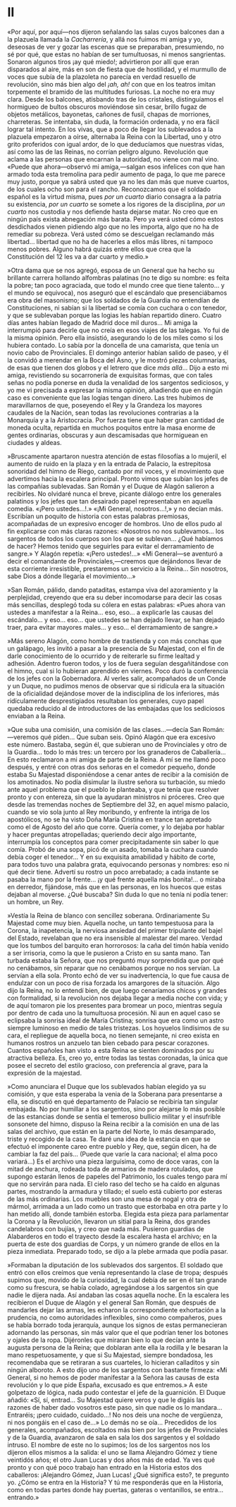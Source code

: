 # II

«Por aquí, por aquí—nos dijeron señalando las salas cuyos balcones dan a la
plazuela llamada la *Cacharrería*, y allá nos fuimos mi amiga y yo, deseosas de
ver y gozar las escenas que se preparaban, presumiendo, no sé por qué, que
estas no habían de ser tumultuosas, ni menos sangrientas. Sonaron algunos tiros
¡ay qué miedo!; advirtieron por allí que eran disparados al aire, más en son de
fiesta que de hostilidad, y el murmullo de voces que subía de la plazoleta no
parecía en verdad resuello de revolución, sino más bien algo del *¡ah, ah!* con
que en los teatros imitan torpemente el bramido de las multitudes furiosas. La
noche no era muy clara. Desde los balcones, atisbando tras de los cristales,
distinguíamos el hormigueo de bultos obscuros moviéndose sin cesar, brillo
fugaz de objetos metálicos, bayonetas, cañones de fusil, chapas de morriones,
charreteras. Se intentaba, sin duda, la formación ordenada, y no era fácil
lograr tal intento. En los vivas, que a poco de llegar los sublevados a la
plazuela empezaron a oírse, alternaba la Reina con la Libertad, uno y otro
grito proferidos con igual ardor, de lo que deducíamos que nuestras vidas, así
como las de las Reinas, no corrían peligro alguno. Revolución que aclama a las
personas que encarnan la autoridad, no viene con mal vino. «Puede que
ahora—observó mi amiga,—salgan esos infelices con que han armado toda esta
tremolina para pedir aumento de paga, lo que me parece muy justo, porque ya
sabrá usted que ya no les dan más que nueve cuartos, de los cuales ocho son
para el rancho. Reconozcamos que el soldado español es la virtud misma, pues
*por un cuarto* diario consagra a la patria su existencia, *por un cuarto* se
somete a los rigores de la disciplina, *por un cuarto* nos custodia y nos
defiende hasta dejarse matar. No creo que en ningún país exista abnegación más
barata. Pero ya verá usted cómo estos desdichados vienen pidiendo algo que no
les importa, algo que no ha de remediar su pobreza. Verá usted cómo se
descuelgan reclamando más libertad... libertad que no ha de hacerles a ellos
más libres, ni tampoco menos pobres. Alguno habrá quizás entre ellos que crea
que la Constitución del 12 les va a dar cuarto y medio.»

»Otra dama que se nos agregó, esposa de un General que ha hecho su brillante
carrera hollando alfombras palatinas (no te digo su nombre: es feíta la pobre;
tan poco agraciada, que todo el mundo cree que tiene talento... y el mundo se
equivoca), nos aseguró que el escándalo que presenciábamos era obra del
masonismo; que los soldados de la Guardia no entendían de Constituciones, ni
sabían si la libertad se comía con cuchara o con tenedor, y que se sublevaban
porque las logias les habían repartido dinero. Cuatro días antes habían llegado
de Madrid doce mil duros... Mi amiga la interrumpió para decirle que no creía
en esos viajes de las talegas. Yo fui de la misma opinión. Pero ella insistió,
asegurando lo de los miles como si los hubiera contado. Lo sabía por la
doncella de una camarista, que tenía un novio cabo de Provinciales. El domingo
anterior habían salido de paseo, y él la convidó a merendar en la Boca del
Asno, y le mostró piezas columnarias, de esas que tienen dos globos y el
letrero que dice *más allá*... Dijo a esto mi amiga, revistiendo su
socarronería de exquisitas formas, que con tales señas no podía ponerse en duda
la venalidad de los sargentos sediciosos, y yo me vi precisada a expresar la
misma opinión, añadiendo que en ningún caso es conveniente que las logias
tengan dinero. Las tres hubimos de maravillarnos de que, poseyendo el Rey y la
Grandeza los mayores caudales de la Nación, sean todas las revoluciones
contrarias a la Monarquía y a la Aristocracia. Por fuerza tiene que haber gran
cantidad de moneda oculta, repartida en muchos poquitos entre la masa enorme de
gentes ordinarias, obscuras y aun descamisadas que hormiguean en ciudades
y aldeas.

»Bruscamente apartaron nuestra atención de estas filosofías a lo mujeril, el
aumento de ruido en la plaza y en la entrada de Palacio, la estrepitosa
sonoridad del himno de Riego, cantado por mil voces, y el movimiento que
advertimos hacia la escalera principal. Pronto vimos que subían los jefes de
las compañías sublevadas. San Román y el Duque de Alagón salieron a recibirles.
No olvidaré nunca el breve, picante diálogo entre los generales palatinos y los
jefes que tan desairado papel representaban en aquella comedia. «¡Pero
ustedes...!.» «¡Mi General, nosotros...!,» y no decían más. Escribían un
poquito de historia con estas palabras premiosas, acompañadas de un expresivo
encoger de hombros. Uno de ellos pudo al fin explicarse con más claras razones:
«Nosotros no nos sublevamos... los sargentos de todos los cuerpos son los que
se sublevan... ¿Qué habíamos de hacer? Hemos tenido que seguirles para evitar
el derramamiento de sangre.» Y Alagón repetía: «¡Pero ustedes!...» «Mi
General—se aventuró a decir el comandante de Provinciales,—creemos que
dejándonos llevar de esta corriente irresistible, prestaremos un servicio a la
Reina... Sin nosotros, sabe Dios a dónde llegaría el movimiento...»

»San Román, pálido, dando pataditas, estampa viva del azoramiento y la
perplejidad, creyendo que era su deber incomodarse para decir las cosas más
sencillas, desplegó toda su cólera en estas palabras: «Pues ahora van ustedes
a manifestar a la Reina... eso, eso... a explicarle las causas del escándalo...
y eso... eso... que ustedes se han dejado llevar, se han dejado traer, para
evitar mayores males... y eso... el derramamiento de sangre.»

»Más sereno Alagón, como hombre de trastienda y con más conchas que un
galápago, les invitó a pasar a la presencia de Su Majestad, con el fin de darle
conocimiento de lo ocurrido y de reiterarle su firme lealtad y adhesión.
Adentro fueron todos, y los de fuera seguían desgañitándose con el himno, cual
si lo hubieran aprendido en viernes. Poco duró la conferencia de los jefes con
la Gobernadora. Al verles salir, acompañados de un Conde y un Duque, no pudimos
menos de observar que si ridícula era la situación de la oficialidad dejándose
mover de la indisciplina de los inferiores, más ridículamente desprestigiados
resultaban los generales, cuyo papel quedaba reducido al de introductores de
las embajadas que los sediciosos enviaban a la Reina.

»Que suba una comisión, una comisión de las clases...—decía San Román:—veremos
qué piden... Que suban seis. Opinó Alagón que era excesivo este número.
Bastaba, según él, que subieran uno de Provinciales y otro de la Guardia...
todo lo más tres: un tercero por los granaderos de Caballería... En esto
reclamaron a mi amiga de parte de la Reina. A mí se me llamó poco después,
y entré con otras dos señoras en el comedor pequeño, donde estaba Su Majestad
disponiéndose a cenar antes de recibir a la comisión de los amotinados. No
podía disimular la ilustre señora su turbación, su miedo ante aquel problema
que el pueblo le planteaba, y que tenía que resolver pronto y con entereza, sin
que la ayudaran ministros ni próceres. Creo que desde las tremendas noches de
Septiembre del 32, en aquel mismo palacio, cuando se vio sola junto al Rey
moribundo, y enfrente la intriga de los apostólicos, no se ha visto Doña María
Cristina en trance tan apretado como el de Agosto del año que corre. Quería
comer, y lo dejaba por hablar y hacer preguntas atropelladas; queriendo decir
algo importante, interrumpía los conceptos para comer precipitadamente sin
saber lo que comía. Probó de una sopa, picó de un asado, tomaba la cuchara
cuando debía coger el tenedor... Y en su exquisita amabilidad y hábito de
corte, para todos tuvo una palabra grata, equivocando personas y nombres: eso
ni qué decir tiene. Advertí su rostro un poco arrebatado; a cada instante se
pasaba la mano por la frente... ¡y qué frente aquella más bonita!... o miraba
en derredor, fijándose, más que en las personas, en los huecos que estas
dejaban al moverse. ¿Qué buscaba? Sin duda lo que no tenía ni podía tener: un
hombre, un Rey.

»Vestía la Reina de blanco con sencillez soberana. Ordinariamente Su Majestad
come muy bien. Aquella noche, un tanto tempestuosa para la Corona, la
inapetencia, la nerviosa ansiedad del primer tripulante del bajel del Estado,
revelaban que no era insensible al malestar del mareo. Verdad que los tumbos
del barquito eran horrorosos: la caña del timón había venido a ser irrisoria,
como la que le pusieron a Cristo en su santa mano. Tan turbada estaba la
Señora, que nos preguntó muy sorprendida que por qué no cenábamos, sin reparar
que no cenábamos porque no nos servían. La servían a ella sola. Pronto echó de
ver su inadvertencia, lo que fue causa de endulzar con un poco de risa forzada
los amargores de la situación. Algo dijo la Reina, no lo entendí bien, de que
luego cenaríamos chicos y grandes con formalidad, si la revolución nos dejaba
llegar a media noche con vida; y de aquí tomaron pie los presentes para bromear
un poco, mientras seguía por dentro de cada uno la tumultuosa procesión. Ni aun
en aquel caso se eclipsaba la sonrisa ideal de María Cristina; sonrisa que era
como un astro siempre luminoso en medio de tales tristezas. Los hoyuelos
lindísimos de su cara, el repliegue de aquella boca, no tienen semejante, ni
creo exista en humanos rostros un anzuelo tan bien cebado para pescar
corazones. Cuantos españoles han visto a esta Reina se sienten dominados por su
atractiva belleza. Es, creo yo, entre todas las testas coronadas, la única que
posee el secreto del estilo gracioso, con preferencia al grave, para la
expresión de la majestad.

»Como anunciara el Duque que los sublevados habían elegido ya su comisión,
y que esta esperaba la venia de la Soberana para presentarse a ella, se
discutió en qué departamento de Palacio se recibiría tan singular embajada. No
por humillar a los sargentos, sino por alejarse lo más posible de las estancias
donde se sentía el temeroso bullicio militar y el insufrible sonsonete del
himno, dispuso la Reina recibir a la comisión en una de las salas del archivo,
que están en la parte del Norte, lo más desamparado, triste y recogido de la
casa. Te daré una idea de la estancia en que se efectuó el imponente careo
entre pueblo y Rey, que, según dicen, ha de cambiar la faz del país... (Puede
que varíe la cara nacional; el alma poco variará...) Es el archivo una pieza
larguísima, como de doce varas, con la mitad de anchura, rodeada toda de
armarios de madera rotulados, que supongo estarán llenos de papeles del
Patrimonio, los cuales tengo para mí que no servirán para nada. El cielo raso
del techo se ha caído en algunas partes, mostrando la armadura y tillado; el
suelo está cubierto por esteras de las más ordinarias. Los muebles son una mesa
de nogal y otra de mármol, arrimada a un lado como un trasto que estorbaba en
otra parte y lo han metido allí, donde también estorba. Elegida esta pieza para
parlamentar la Corona y la Revolución, llevaron un sitial para la Reina, dos
grandes candelabros con bujías, y creo que nada más. Pusieron guardias de
Alabarderos en todo el trayecto desde la escalera hasta el archivo; en la
puerta de este dos guardias de Corps, y un número grande de ellos en la pieza
inmediata. Preparado todo, se dijo a la plebe armada que podía pasar.

»Formaban la diputación de los sublevados dos sargentos. El soldado que entró
con ellos creímos que venía representando la clase de tropa; después supimos
que, movido de la curiosidad, la cual debía de ser en él tan grande como su
frescura, se había colado, agregándose a los sargentos sin que nadie le dijera
nada. Así andaban las cosas aquella noche. En la escalera les recibieron el
Duque de Alagón y el general San Román, que después de mandarles dejar las
armas, les echaron la correspondiente exhortación a la prudencia, no como
autoridades inflexibles, sino como compañeros, pues se había borrado toda
jerarquía, aunque los signos de estas permanecieran adornando las personas, sin
más valor que el que podrían tener los botones y ojales de la ropa. Dijéronles
que miraran bien lo que decían ante la augusta persona de la Reina; que
doblaran ante ella la rodilla y le besaran la mano respetuosamente, y que si Su
Majestad, siempre bondadosa, les recomendaba que se retiraran a sus cuarteles,
lo hicieran calladitos y sin ningún alboroto. A esto dijo uno de los sargentos
con bastante firmeza: «Mi General, si no hemos de poder manifestar a la Señora
las causas de esta revolución y lo que pide España, excusado es que entremos.»
A este golpetazo de lógica, nada pudo contestar el jefe de la guarnición. El
Duque añadió: «Sí, sí, entrad... Su Majestad quiere veros y que le digáis las
razones de haber dado vosotros este paso, sin que nadie os lo mandara...
Entraréis; ¡pero cuidado, cuidado...! No nos deis una noche de vergüenza, ni
nos pongáis en el caso de...» Lo demás no se oía... Precedidos de los
generales, acompañados, escoltados más bien por los jefes de Provinciales y de
la Guardia, avanzaron de sala en sala los dos sargentos y el soldado intruso.
El nombre de este no lo supimos; los de los sargentos nos los dijeron ellos
mismos a la salida: el uno se llama Alejandro Gómez y tiene veintidós años; el
otro Juan Lucas y dos años más de edad. Ya ves qué pronto y con qué poco
trabajo han entrado en la Historia estos dos caballeros: ¡Alejandro Gómez, Juan
Lucas! ¿Qué significa esto?, te pregunto yo. ¿Cómo se entra en la Historia?
Y tú me responderás que en la Historia, como en todas partes donde hay puertas,
gateras o ventanillos, se entra... entrando.»
